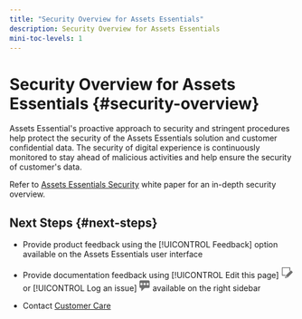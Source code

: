 ```yaml
---
title: "Security Overview for Assets Essentials"
description: Security Overview for Assets Essentials
mini-toc-levels: 1
---
```

# Security Overview for Assets Essentials {#security-overview}

Assets Essential's proactive approach to security and stringent procedures help protect the security of the Assets Essentials solution and customer confidential data. The security of digital experience is continuously monitored to stay ahead of malicious activities and help ensure the security of customer's data.

Refer to [Assets Essentials Security](https://www.adobe.com/content/dam/cc/en/trust-center/ungated/whitepapers/experience-cloud/adobe-experience-manager-assets-essentials-security-overview.pdf) white paper for an in-depth security overview.

## Next Steps {#next-steps}

* Provide product feedback using the [!UICONTROL Feedback] option available on the Assets Essentials user interface

*  Provide documentation feedback using [!UICONTROL Edit this page] ![edit the page](assets/do-not-localize/edit-page.png) or [!UICONTROL Log an issue] ![create a GitHub issue](assets/do-not-localize/github-issue.png) available on the right sidebar

* Contact [Customer Care](https://experienceleague.adobe.com/?support-solution=General#support)
